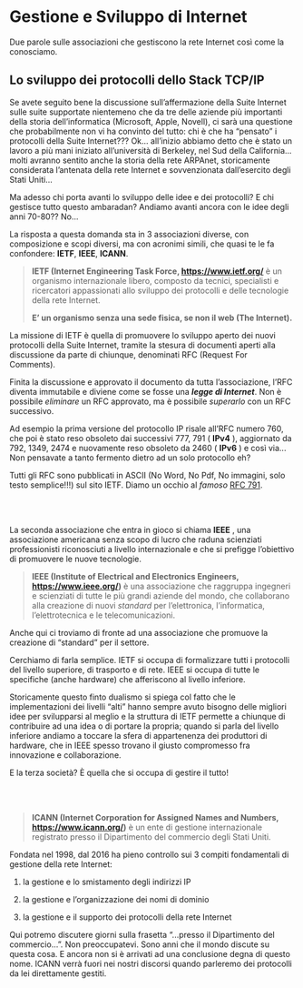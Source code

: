 # Gestione e Sviluppo di Internet

Due parole sulle associazioni che gestiscono la rete Internet così come la conosciamo.


## Lo sviluppo dei protocolli dello Stack TCP/IP

Se avete seguito bene la discussione sull’affermazione della Suite Internet sulle suite supportate
nientemeno che da tre delle aziende più importanti della storia dell’informatica (Microsoft, Apple,
Novell), ci sarà una questione che probabilmente non vi ha convinto del tutto: chi è che ha “pensato” i
protocolli della Suite Internet??? Ok... all’inizio abbiamo detto che è stato un lavoro a più mani
iniziato all’università di Berkeley, nel Sud della California... molti avranno sentito anche la storia della
rete ARPAnet, storicamente considerata l’antenata della rete Internet e sovvenzionata dall’esercito
degli Stati Uniti...

Ma adesso chi porta avanti lo sviluppo delle idee e dei protocolli? E chi gestisce tutto questo
ambaradan? Andiamo avanti ancora con le idee degli anni 70-80?? No...

La risposta a questa domanda sta in 3 associazioni diverse, con composizione e scopi diversi, ma con
acronimi simili, che quasi te le fa confondere: **IETF**, **IEEE**, **ICANN**.

> **IETF (Internet Engineering Task Force, <a href="https://www.ietf.org/" target="_blank">https://www.ietf.org/</a>** è un 
> organismo internazionale libero, composto da tecnici, specialisti e ricercatori appassionati allo sviluppo dei protocolli e
> delle tecnologie della rete Internet.
> 
> **E’ un organismo senza una sede fisica, se non il web (The Internet).**

La missione di IETF è quella di promuovere lo sviluppo aperto dei nuovi protocolli della Suite Internet,
tramite la stesura di documenti aperti alla discussione da parte di chiunque, denominati RFC (Request
For Comments).

Finita la discussione e approvato il documento da tutta l’associazione, l’RFC diventa immutabile e
diviene come se fosse una ***legge di Internet***. Non è possibile *eliminare* un RFC approvato, ma è
possibile *superarlo* con un RFC successivo.

Ad esempio la prima versione del protocollo IP risale all’RFC numero 760, che poi è stato reso
obsoleto dai successivi 777, 791 ( **IPv4** ), aggiornato da 792, 1349, 2474 e nuovamente reso obsoleto da
2460 ( **IPv6** ) e così via... Non pensavate a tanto fermento dietro ad un solo protocollo eh?

Tutti gli RFC sono pubblicati in ASCII (No Word, No Pdf, No immagini, solo testo semplice!!!) sul sito
IETF. Diamo un occhio al *famoso* [RFC 791](https://www.rfc-editor.org/rfc/rfc791).

<br>
<br>

La seconda associazione che entra in gioco si chiama **IEEE** , una associazione americana senza scopo
di lucro che raduna scienziati professionisti riconosciuti a livello internazionale e che si prefigge
l’obiettivo di promuovere le nuove tecnologie.

> **IEEE (Institute of Electrical and Electronics Engineers, <a href="https://www.ieee.org/" target="_blank">https://www.ieee.org/</a>)** 
> è una associazione che raggruppa ingegneri e scienziati di tutte le più grandi aziende del mondo, che collaborano
> alla creazione di nuovi *standard* per l’elettronica, l’informatica, l’elettrotecnica e le
> telecomunicazioni.

Anche qui ci troviamo di fronte ad una associazione che promuove la creazione di “standard” per il settore.

Cerchiamo di farla semplice. IETF si occupa di formalizzare tutti i protocolli del livello superiore, di
trasporto e di rete. IEEE si occupa di tutte le specifiche (anche hardware) che afferiscono al livello
inferiore.

Storicamente questo finto dualismo si spiega col fatto che le implementazioni dei livelli “alti” hanno
sempre avuto bisogno delle migliori idee per svilupparsi al meglio e la struttura di IETF permette a
chiunque di contribuire ad una idea o di portare la propria; quando si parla del livello inferiore andiamo
a toccare la sfera di appartenenza dei produttori di hardware, che in IEEE spesso trovano il giusto
compromesso fra innovazione e collaborazione.

E la terza società? È quella che si occupa di gestire il tutto!

<br>
<br>

> **ICANN (Internet Corporation for Assigned Names and Numbers, <a href="https://www.icann.org/" target="_blank">https://www.icann.org/</a>)** 
> è un ente di gestione internazionale registrato presso il Dipartimento del commercio degli Stati Uniti. 

Fondata nel 1998, dal 2016 ha pieno controllo sui 3 compiti fondamentali di gestione della rete Internet:

1. la gestione e lo smistamento degli indirizzi IP

2. la gestione e l’organizzazione dei nomi di dominio

3. la gestione e il supporto dei protocolli della rete Internet

Qui potremo discutere giorni sulla frasetta “...presso il Dipartimento del commercio...”. Non
preoccupatevi. Sono anni che il mondo discute su questa cosa. E ancora non si è arrivati ad una
conclusione degna di questo nome. ICANN verrà fuori nei nostri discorsi quando parleremo dei
protocolli da lei direttamente gestiti.

<br>
<br>

